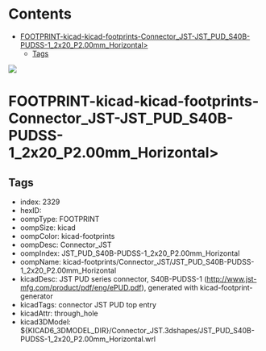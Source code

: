 



Contents
========

* [FOOTPRINT-kicad-kicad-footprints-Connector_JST-JST_PUD_S40B-PUDSS-1_2x20_P2.00mm_Horizontal>](#footprint-kicad-kicad-footprints-connector_jst-jst_pud_s40b-pudss-1_2x20_p200mm_horizontal)
	* [Tags](#tags)
  
![][im]
# FOOTPRINT-kicad-kicad-footprints-Connector_JST-JST_PUD_S40B-PUDSS-1_2x20_P2.00mm_Horizontal>

## Tags

- index: 2329
- hexID: 
- oompType: FOOTPRINT
- oompSize: kicad
- oompColor: kicad-footprints
- oompDesc: Connector_JST
- oompIndex: JST_PUD_S40B-PUDSS-1_2x20_P2.00mm_Horizontal
- oompName: kicad-footprints/Connector_JST/JST_PUD_S40B-PUDSS-1_2x20_P2.00mm_Horizontal
- kicadDesc: JST PUD series connector, S40B-PUDSS-1 (http://www.jst-mfg.com/product/pdf/eng/ePUD.pdf), generated with kicad-footprint-generator
- kicadTags: connector JST PUD top entry
- kicadAttr: through_hole
- kicad3DModel: ${KICAD6_3DMODEL_DIR}/Connector_JST.3dshapes/JST_PUD_S40B-PUDSS-1_2x20_P2.00mm_Horizontal.wrl



[im]: image.png
